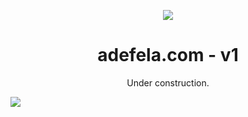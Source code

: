 <p align="center">
  <img src="https://img.icons8.com/color/48/000000/magritte.png"/>

</p>
<h1 align="center">
  adefela.com - v1
</h1>
<p align="center">
  Under construction.
</p>
<img src= "https://github.com/AdefelaFakorode/Adefela/assets/102834064/8bd410f1-422d-4558-85a1-d95c956822e8"/>
